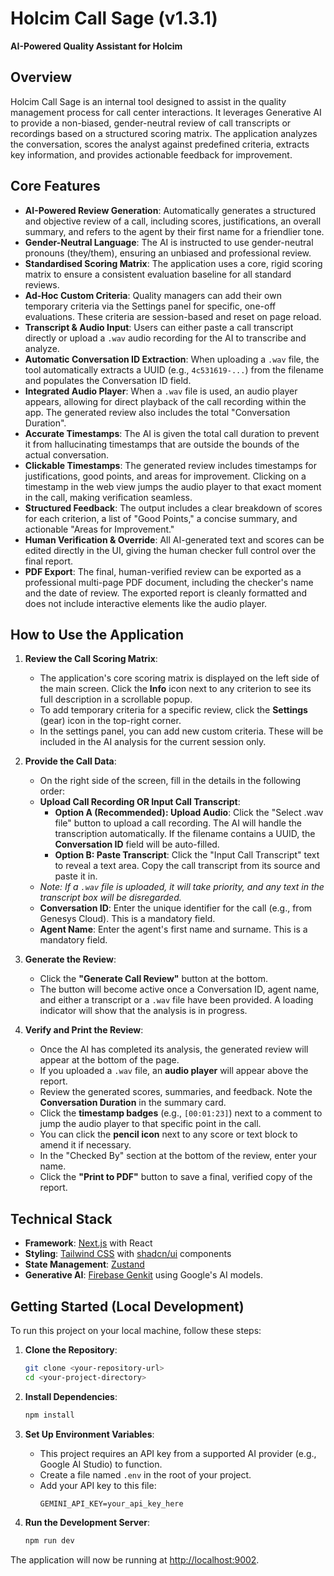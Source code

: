 # Holcim Call Sage (v1.3.1)

**AI-Powered Quality Assistant for Holcim**

## Overview

Holcim Call Sage is an internal tool designed to assist in the quality management process for call center interactions. It leverages Generative AI to provide a non-biased, gender-neutral review of call transcripts or recordings based on a structured scoring matrix. The application analyzes the conversation, scores the analyst against predefined criteria, extracts key information, and provides actionable feedback for improvement.

## Core Features

-   **AI-Powered Review Generation**: Automatically generates a structured and objective review of a call, including scores, justifications, an overall summary, and refers to the agent by their first name for a friendlier tone.
-   **Gender-Neutral Language**: The AI is instructed to use gender-neutral pronouns (they/them), ensuring an unbiased and professional review.
-   **Standardised Scoring Matrix**: The application uses a core, rigid scoring matrix to ensure a consistent evaluation baseline for all standard reviews.
-   **Ad-Hoc Custom Criteria**: Quality managers can add their own temporary criteria via the Settings panel for specific, one-off evaluations. These criteria are session-based and reset on page reload.
-   **Transcript & Audio Input**: Users can either paste a call transcript directly or upload a `.wav` audio recording for the AI to transcribe and analyze.
-   **Automatic Conversation ID Extraction**: When uploading a `.wav` file, the tool automatically extracts a UUID (e.g., `4c531619-...`) from the filename and populates the Conversation ID field.
-   **Integrated Audio Player**: When a `.wav` file is used, an audio player appears, allowing for direct playback of the call recording within the app. The generated review also includes the total "Conversation Duration".
-   **Accurate Timestamps**: The AI is given the total call duration to prevent it from hallucinating timestamps that are outside the bounds of the actual conversation.
-   **Clickable Timestamps**: The generated review includes timestamps for justifications, good points, and areas for improvement. Clicking on a timestamp in the web view jumps the audio player to that exact moment in the call, making verification seamless.
-   **Structured Feedback**: The output includes a clear breakdown of scores for each criterion, a list of "Good Points," a concise summary, and actionable "Areas for Improvement."
-   **Human Verification & Override**: All AI-generated text and scores can be edited directly in the UI, giving the human checker full control over the final report.
-   **PDF Export**: The final, human-verified review can be exported as a professional multi-page PDF document, including the checker's name and the date of review. The exported report is cleanly formatted and does not include interactive elements like the audio player.

## How to Use the Application

1.  **Review the Call Scoring Matrix**:
    -   The application's core scoring matrix is displayed on the left side of the main screen. Click the **Info** icon next to any criterion to see its full description in a scrollable popup.
    -   To add temporary criteria for a specific review, click the **Settings** (gear) icon in the top-right corner.
    -   In the settings panel, you can add new custom criteria. These will be included in the AI analysis for the current session only.

2.  **Provide the Call Data**:
    -   On the right side of the screen, fill in the details in the following order:
    -   **Upload Call Recording OR Input Call Transcript**:
        -   **Option A (Recommended): Upload Audio**: Click the "Select .wav file" button to upload a call recording. The AI will handle the transcription automatically. If the filename contains a UUID, the **Conversation ID** field will be auto-filled.
        -   **Option B: Paste Transcript**: Click the "Input Call Transcript" text to reveal a text area. Copy the call transcript from its source and paste it in.
    -   *Note: If a `.wav` file is uploaded, it will take priority, and any text in the transcript box will be disregarded.*
    -   **Conversation ID**: Enter the unique identifier for the call (e.g., from Genesys Cloud). This is a mandatory field.
    -   **Agent Name**: Enter the agent's first name and surname. This is a mandatory field.

3.  **Generate the Review**:
    -   Click the **"Generate Call Review"** button at the bottom.
    -   The button will become active once a Conversation ID, agent name, and either a transcript or a `.wav` file have been provided. A loading indicator will show that the analysis is in progress.

4.  **Verify and Print the Review**:
    -   Once the AI has completed its analysis, the generated review will appear at the bottom of the page.
    -   If you uploaded a `.wav` file, an **audio player** will appear above the report.
    -   Review the generated scores, summaries, and feedback. Note the **Conversation Duration** in the summary card.
    -   Click the **timestamp badges** (e.g., `[00:01:23]`) next to a comment to jump the audio player to that specific point in the call.
    -   You can click the **pencil icon** next to any score or text block to amend it if necessary.
    -   In the "Checked By" section at the bottom of the review, enter your name.
    -   Click the **"Print to PDF"** button to save a final, verified copy of the report.

## Technical Stack

-   **Framework**: [Next.js](https://nextjs.org/) with React
-   **Styling**: [Tailwind CSS](https://tailwindcss.com/) with [shadcn/ui](https://ui.shadcn.com/) components
-   **State Management**: [Zustand](https://github.com/pmndrs/zustand)
-   **Generative AI**: [Firebase Genkit](https://firebase.google.com/docs/genkit) using Google's AI models.

## Getting Started (Local Development)

To run this project on your local machine, follow these steps:

1.  **Clone the Repository**:
    ```bash
    git clone <your-repository-url>
    cd <your-project-directory>
    ```

2.  **Install Dependencies**:
    ```bash
    npm install
    ```

3.  **Set Up Environment Variables**:
    -   This project requires an API key from a supported AI provider (e.g., Google AI Studio) to function.
    -   Create a file named `.env` in the root of your project.
    -   Add your API key to this file:
        ```
        GEMINI_API_KEY=your_api_key_here
        ```

4.  **Run the Development Server**:
    ```bash
    npm run dev
    ```

The application will now be running at [http://localhost:9002](http://localhost:9002).
